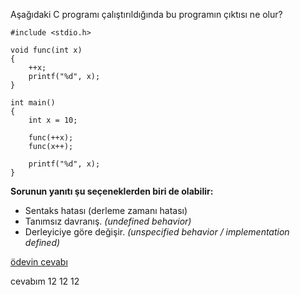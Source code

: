 Aşağıdaki C programı çalıştırıldığında bu programın çıktısı ne olur?

```
#include <stdio.h>

void func(int x)
{
	++x;
	printf("%d", x);
}

int main()
{
	int x = 10;
	
	func(++x);
	func(x++);
	
	printf("%d", x);
}
```


__Sorunun yanıtı şu seçeneklerden biri de olabilir:__</br>
+ Sentaks hatası (derleme zamanı hatası)
+ Tanımsız davranış. _(undefined behavior)_
+ Derleyiciye göre değişir. _(unspecified behavior / implementation defined)_

[ödevin cevabı](https://vimeo.com/455282944)

cevabım 12 12 12
